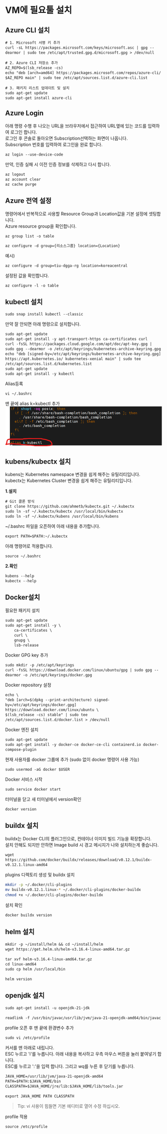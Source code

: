 # VM에 필요툴 설치 

## Azure CLI 설치    
```
# 1. Microsoft 서명 키 추가
curl -sL https://packages.microsoft.com/keys/microsoft.asc | gpg --dearmor | sudo tee /etc/apt/trusted.gpg.d/microsoft.gpg > /dev/null

# 2. Azure CLI 저장소 추가
AZ_REPO=$(lsb_release -cs)
echo "deb [arch=amd64] https://packages.microsoft.com/repos/azure-cli/ $AZ_REPO main" | sudo tee /etc/apt/sources.list.d/azure-cli.list

# 3. 패키지 리스트 업데이트 및 설치
sudo apt-get update
sudo apt-get install azure-cli
```

## Azure Login   
아래 명령 수행 후 나오는 URL을 브라우저에서 접근하여 URL옆에 있는 코드를 입력하여 로그인 합니다.  
로그인 후 콘솔로 돌아오면 Subscription선택하는 화면이 나옵니다.  
Subscription 번호를 입력하여 로그인을 완료 합니다.     
```
az login --use-device-code
```

만약, 인증 실패 시 이전 인증 정보를 삭제하고 다시 합니다.   
```
az logout
az account clear
az cache purge
```
  
## Azure 전역 설정    
명령어에서 반복적으로 사용할 Resource Group과 Location값을 기본 설정에 셋팅합니다.   
Azure resource group을 확인합니다.  
```
az group list -o table
```

```
az configure -d group={리소스그룹} location={Location}
```
예시)
```
az configure -d group=tiu-dgga-rg location=koreacentral
```

설정된 값을 확인합니다.
```
az configure -l -o table
```

## kubectl 설치 
```
sudo snap install kubectl --classic
```

만약 잘 안되면 아래 명령으로 설치합니다.  
```
sudo apt-get update
sudo apt-get install -y apt-transport-https ca-certificates curl
curl -fsSL https://packages.cloud.google.com/apt/doc/apt-key.gpg | sudo gpg --dearmor -o /etc/apt/keyrings/kubernetes-archive-keyring.gpg
echo "deb [signed-by=/etc/apt/keyrings/kubernetes-archive-keyring.gpg] https://apt.kubernetes.io/ kubernetes-xenial main" | sudo tee /etc/apt/sources.list.d/kubernetes.list
sudo apt-get update
sudo apt-get install -y kubectl
```

Alias등록 
```
vi ~/.bashrc
```

맨 끝에 alias k=kubectl 추가  
![](images/2025-09-01-22-52-22.png)  

## kubens/kubectx 설치
kubens는 Kubernetes namespace 변경을 쉽게 해주는 유틸리티입니다.   
kubectx는 Kubernetes Cluster 변경을 쉽게 해주는 유틸리티입니다.  

**1.설치**    
```
# Git 클론 방식
git clone https://github.com/ahmetb/kubectx.git ~/.kubectx
sudo ln -sf ~/.kubectx/kubectx /usr/local/bin/kubectx
sudo ln -sf ~/.kubectx/kubens /usr/local/bin/kubens
```

~/.bashrc 파일을 오픈하여 아래 내용을 추가합니다.  
```
export PATH=$PATH:~/.kubectx 
```

아래 명령어로 적용합니다.  
```
source ~/.bashrc
```

**2.확인**   
```
kubens --help
kubectx --help
```

## Docker설치   
필요한 패키지 설치
```
sudo apt-get update
sudo apt-get install -y \
    ca-certificates \
    curl \
    gnupg \
    lsb-release
```

Docker GPG key 추가
```
sudo mkdir -p /etc/apt/keyrings
curl -fsSL https://download.docker.com/linux/ubuntu/gpg | sudo gpg --dearmor -o /etc/apt/keyrings/docker.gpg
```

Docker repository 설정
```
echo \
"deb [arch=$(dpkg --print-architecture) signed-by=/etc/apt/keyrings/docker.gpg] https://download.docker.com/linux/ubuntu \
$(lsb_release -cs) stable" | sudo tee /etc/apt/sources.list.d/docker.list > /dev/null
```

Docker 엔진 설치
```
sudo apt-get update
sudo apt-get install -y docker-ce docker-ce-cli containerd.io docker-compose-plugin
```

현재 사용자를 docker 그룹에 추가 (sudo 없이 docker 명령어 사용 가능)
```
sudo usermod -aG docker $USER
```

Docker 서비스 시작
```
sudo service docker start
```

터미널을 닫고 새 터미널에서 version확인 
```
docker version 
```

## buildx 설치   
buildx는 Docker CLI의 플러그인으로, 컨테이너 이미지 빌드 기능을 확장합니다.  
설치 안해도 되지만 안하면 Image build 시 경고 메시지가 나와 설치하는게 좋습니다.  

```
wget https://github.com/docker/buildx/releases/download/v0.12.1/buildx-v0.12.1.linux-amd64
```

plugins 디렉토리 생성 및 buildx 설치
```bash
mkdir -p ~/.docker/cli-plugins
mv buildx-v0.12.1.linux-* ~/.docker/cli-plugins/docker-buildx
chmod +x ~/.docker/cli-plugins/docker-buildx
```

설치 확인
```bash
docker buildx version
```

## helm 설치  
```
mkdir -p ~/install/helm && cd ~/install/helm
wget https://get.helm.sh/helm-v3.16.4-linux-amd64.tar.gz

tar xvf helm-v3.16.4-linux-amd64.tar.gz
cd linux-amd64
sudo cp helm /usr/local/bin

helm version
```

## openjdk 설치  
```
sudo apt-get install -u openjdk-21-jdk

readlink -f /usr/bin/javac/usr/lib/jvm/java-21-openjdk-amd64/bin/javac
```

profile 오픈 후 맨 끝에 환경변수 추가 
```
sudo vi /etc/profile 
```

커서를 맨 아래로 내립니다.   
ESC 누르고 'i'를 누릅니다.
아래 내용을 복사하고 우측 마우스 버튼을 눌러 붙여넣기 합니다.   
ESC를 누르고 ':'을 입력 합니다. 그리고 wq를 누른 후 닫기를 누릅니다.  

```
JAVA_HOME=/usr/lib/jvm/java-21-openjdk-amd64
PATH=$PATH:$JAVA_HOME/bin
CLASSPATH=$JAVA_HOME/jre/lib:$JAVA_HOME/lib/tools.jar

export JAVA_HOME PATH CLASSPATH
```
> Tip: vi 사용이 힘들면 기본 에디터로 열어 수정 하십시오.    

profile 적용 
```
source /etc/profile
```